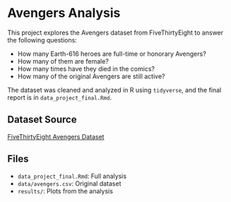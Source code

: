 # Avengers Analysis

This project explores the Avengers dataset from FiveThirtyEight to answer the following questions:

- How many Earth-616 heroes are full-time or honorary Avengers?
- How many of them are female?
- How many times have they died in the comics?
- How many of the original Avengers are still active?

The dataset was cleaned and analyzed in R using `tidyverse`, and the final report is in `data_project_final.Rmd`.

## Dataset Source

[FiveThirtyEight Avengers Dataset](https://github.com/fivethirtyeight/data/blob/master/avengers/avengers.csv)

## Files

- `data_project_final.Rmd`: Full analysis
- `data/avengers.csv`: Original dataset
- `results/`: Plots from the analysis
